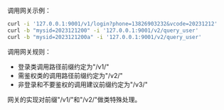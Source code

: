 调用网关示例：

```sh
curl -i '127.0.0.1:9001/v1/login?phone=13826903232&vcode=20231212'
curl -b "mysid=2023121200" -i '127.0.0.1:9001/v2/query_user'
curl -b "mysid=2023121200a" -i '127.0.0.1:9001/v2/query_user'
```

调用网关规则：

* 登录类调用路径前缀约定为"/v1/"
* 需鉴权类的调用路径前缀约定为"/v2/"
* 非登录和不要鉴权的调用建议前缀约定为"/v3/"

网关的实现对前缀"/v1/"和"/v2/"做类特殊处理。
